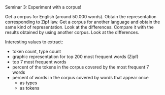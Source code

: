 Seminar 3: Experiment with a corpus!

Get a corpus for English (around 50.000 words). Obtain the representation corresponding to Zipf law. Get a corpus for another language and obtain the same kind of representation. Look at the differences. Compare it with the results obtained by using another corpus. Look at the differences.

Interesting values to extract:

- token count, type count
- graphic representation for top 200 most frequent words (Zipf)
- top 7 most frequent words
- percent of the tokens in the corpus covered by the most frequent 7 words
- percent of words in the corpus covered by words that appear once
  - as types
  - as tokens
